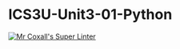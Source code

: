 # ICS3U-Unit3-01-Python

[![Mr Coxall's Super Linter](https://github.com/Emmanuel-Fofeyin/ICS3U-Unit3-01-Python/workflows/Mr%20Coxall's%20Super%20Linter/badge.svg)](https://github.com/Emmanuel-Fofeyin/ICS3U-Unit3-01-Python/actions/)
